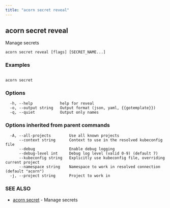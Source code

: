 ```yaml
---
title: "acorn secret reveal"
---
```

## acorn secret reveal

Manage secrets

```
acorn secret reveal [flags] [SECRET_NAME...]
```

### Examples

```

acorn secret
```

### Options

```
  -h, --help            help for reveal
  -o, --output string   Output format (json, yaml, {{gotemplate}})
  -q, --quiet           Output only names
```

### Options inherited from parent commands

```
  -A, --all-projects        Use all known projects
      --context string      Context to use in the resolved kubeconfig file
      --debug               Enable debug logging
      --debug-level int     Debug log level (valid 0-9) (default 7)
      --kubeconfig string   Explicitly use kubeconfig file, overriding current project
      --namespace string    Namespace to work in resolved connection (default "acorn")
  -j, --project string      Project to work in
```

### SEE ALSO

* [acorn secret](acorn_secret.md)	 - Manage secrets

